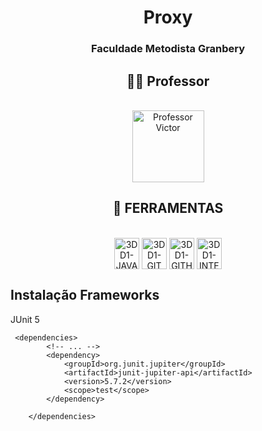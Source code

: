 <h1 align="center">Proxy</h1>
<h3 align="center">Faculdade Metodista Granbery</h3>    



<h2 align="center">👨‍🏫 Professor</h2>
<div align="center" style="display: inline_block"><br>
    <a href="https://github.com/marcoaparaujo"><img alt="Professor Victor" src="https://media-exp1.licdn.com/dms/image/C5603AQExY_Yk-oK1UQ/profile-displayphoto-shrink_200_200/0/1516889759530?e=1634774400&v=beta&t=_8pJ_paaoMrf9wMR2TiiXwWMOHnf0gfz6LvDK7TNfuU" width="115"></a>
    </div>



<h2 align="center">🧪 FERRAMENTAS</h2>

<div align="center" style="display: inline_block"><br>

  <img align="center" alt="3DD1-JAVA" height="50" width="40" src="https://cdn.jsdelivr.net/gh/devicons/devicon/icons/java/java-original.svg">
   <img align="center" alt="3DD1-GIT" height="50" width="40" src="https://cdn.jsdelivr.net/gh/devicons/devicon/icons/git/git-original.svg">
  <img align="center" alt="3DD1-GITHUB" height="50" width="40" src="https://cdn.jsdelivr.net/gh/devicons/devicon/icons/github/github-original.svg">
  <img align="center" alt="3DD1-INTELLIJ" height="50" width="40" src="https://cdn.jsdelivr.net/gh/devicons/devicon/icons/intellij/intellij-original.svg">
</div>
<h2> Instalação Frameworks</h2>

JUnit 5
```POM
 <dependencies>
        <!-- ... -->
        <dependency>
            <groupId>org.junit.jupiter</groupId>
            <artifactId>junit-jupiter-api</artifactId>
            <version>5.7.2</version>
            <scope>test</scope>
        </dependency>

    </dependencies>
```
